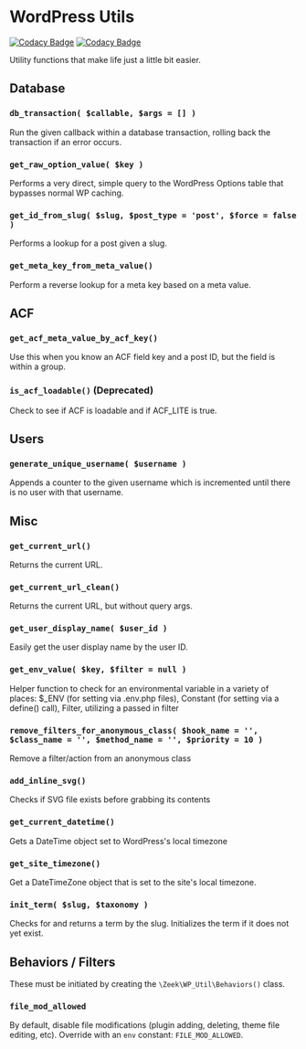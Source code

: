 # WordPress Utils
[![Codacy Badge](https://api.codacy.com/project/badge/Grade/0cea33cc3eb4454ab05b31bf87a721d8)](https://www.codacy.com?utm_source=github.com&amp;utm_medium=referral&amp;utm_content=ZeekInteractive/wp-utils&amp;utm_campaign=Badge_Grade)
[![Codacy Badge](https://api.codacy.com/project/badge/Coverage/0cea33cc3eb4454ab05b31bf87a721d8)](https://www.codacy.com?utm_source=github.com&utm_medium=referral&utm_content=ZeekInteractive/wp-utils&utm_campaign=Badge_Coverage)

Utility functions that make life just a little bit easier.

## Database

### `db_transaction( $callable, $args = [] )`
Run the given callback within a database transaction, rolling back the transaction if an error occurs.

### `get_raw_option_value( $key )`
Performs a very direct, simple query to the WordPress Options table that bypasses normal WP caching.

### `get_id_from_slug( $slug, $post_type = 'post', $force = false )`
Performs a lookup for a post given a slug.

### `get_meta_key_from_meta_value()`
Perform a reverse lookup for a meta key based on a meta value.

## ACF

### `get_acf_meta_value_by_acf_key()`
Use this when you know an ACF field key and a post ID, but the field is within a group.

### `is_acf_loadable()` (Deprecated)
Check to see if ACF is loadable and if ACF_LITE is true.

## Users

### `generate_unique_username( $username )`
Appends a counter to the given username which is incremented until there is no user with that username.

## Misc

### `get_current_url()`
Returns the current URL.

### `get_current_url_clean()`
Returns the current URL, but without query args.

### `get_user_display_name( $user_id )`
Easily get the user display name by the user ID.

### `get_env_value( $key, $filter = null )`
Helper function to check for an environmental variable in a variety of places: $_ENV (for setting via .env.php files), Constant (for setting via a define() call), Filter, utilizing a passed in filter

### `remove_filters_for_anonymous_class( $hook_name = '', $class_name = '', $method_name = '', $priority = 10 )`
Remove a filter/action from an anonymous class

### `add_inline_svg()`
Checks if SVG file exists before grabbing its contents

### `get_current_datetime()`
Gets a DateTime object set to WordPress's local timezone

### `get_site_timezone()`
Get a DateTimeZone object that is set to the site's local timezone.

### `init_term( $slug, $taxonomy )`
Checks for and returns a term by the slug. Initializes the term if it does not yet exist.

## Behaviors / Filters

These must be initiated by creating the `\Zeek\WP_Util\Behaviors()` class.

### `file_mod_allowed`
By default, disable file modifications (plugin adding, deleting, theme file editing, etc). Override with an `env` constant: `FILE_MOD_ALLOWED`.
